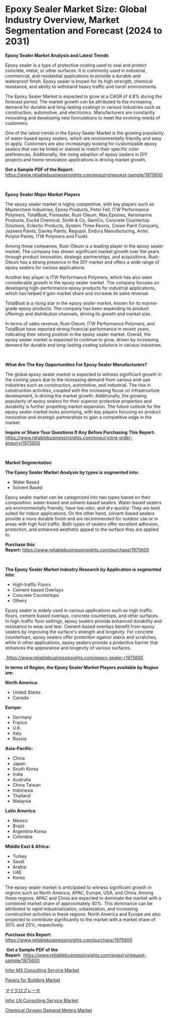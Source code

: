 <p><h1>Epoxy Sealer Market Size: Global Industry Overview, Market Segmentation and Forecast (2024 to 2031)</h1></p><p><strong>Epoxy Sealer Market Analysis and Latest Trends</strong></p>
<p><p>Epoxy sealer is a type of protective coating used to seal and protect concrete, metal, or other surfaces. It is commonly used in industrial, commercial, and residential applications to provide a durable and waterproof finish. Epoxy sealer is known for its high strength, chemical resistance, and ability to withstand heavy traffic and harsh environments.</p><p>The Epoxy Sealer Market is expected to grow at a CAGR of 4.8% during the forecast period. The market growth can be attributed to the increasing demand for durable and long-lasting coatings in various industries such as construction, automotive, and electronics. Manufacturers are constantly innovating and developing new formulations to meet the evolving needs of customers.</p><p>One of the latest trends in the Epoxy Sealer Market is the growing popularity of water-based epoxy sealers, which are environmentally friendly and easy to apply. Customers are also increasingly looking for customizable epoxy sealers that can be tinted or stained to match their specific color preferences. Additionally, the rising adoption of epoxy sealers in DIY projects and home renovation applications is driving market growth.</p></p>
<p><strong>Get a Sample PDF of the Report:&nbsp;</strong> <a href="https://www.reliablebusinessinsights.com/enquiry/request-sample/1975600">https://www.reliablebusinessinsights.com/enquiry/request-sample/1975600</a></p>
<p>&nbsp;</p>
<p><strong>Epoxy Sealer Major Market Players</strong></p>
<p><p>The epoxy sealer market is highly competitive, with key players such as Masterchem Industries, Epoxy Products, Peter Fell, ITW Performance Polymers, TotalBoat, Fixmaster, Rust-Oleum, Mas Epoxies, Aeromarine Products, Euclid Chemical, Smith & Co, GemCo, Concrete Countertop Solutions, Eclectic Products, System Three Resins, Crown Paint Company, Jazeera Paints, Davies Paints, Regupol, Endura Manufacturing, Antel, Polytol Paints, ITW Polymers and Fluids.</p><p>Among these companies, Rust-Oleum is a leading player in the epoxy sealer market. The company has shown significant market growth over the years through product innovation, strategic partnerships, and acquisitions. Rust-Oleum has a strong presence in the DIY market and offers a wide range of epoxy sealers for various applications.</p><p>Another key player is ITW Performance Polymers, which has also seen considerable growth in the epoxy sealer market. The company focuses on developing high-performance epoxy products for industrial applications, which has helped it gain market share and increase its sales revenue.</p><p>TotalBoat is a rising star in the epoxy sealer market, known for its marine-grade epoxy products. The company has been expanding its product offerings and distribution channels, driving its growth and market size.</p><p>In terms of sales revenue, Rust-Oleum, ITW Performance Polymers, and TotalBoat have reported strong financial performance in recent years, indicating their strong position in the epoxy sealer market. Overall, the epoxy sealer market is expected to continue to grow, driven by increasing demand for durable and long-lasting coating solutions in various industries.</p></p>
<p>&nbsp;</p>
<p><strong>What Are The Key Opportunities For Epoxy Sealer Manufacturers?</strong></p>
<p><p>The global epoxy sealer market is expected to witness significant growth in the coming years due to the increasing demand from various end-use industries such as construction, automotive, and industrial. The rise in construction activities, coupled with the increasing focus on infrastructure development, is driving the market growth. Additionally, the growing popularity of epoxy sealers for their superior protective properties and durability is further propelling market expansion. The future outlook for the epoxy sealer market looks promising, with key players focusing on product innovation and strategic partnerships to gain a competitive edge in the market.</p></p>
<p><strong>Inquire or Share Your Questions If Any Before Purchasing This Report:</strong> <a href="https://www.reliablebusinessinsights.com/enquiry/pre-order-enquiry/1975600">https://www.reliablebusinessinsights.com/enquiry/pre-order-enquiry/1975600</a></p>
<p>&nbsp;</p>
<p><strong>Market Segmentation</strong></p>
<p><strong>The Epoxy Sealer Market Analysis by types is segmented into:</strong></p>
<p><ul><li>Water Based</li><li>Solvent Based</li></ul></p>
<p><p>Epoxy sealer market can be categorized into two types based on their composition: water-based and solvent-based sealers. Water-based sealers are environmentally friendly, have low odor, and dry quickly. They are best suited for indoor applications. On the other hand, solvent-based sealers provide a more durable finish and are recommended for outdoor use or in areas with high foot traffic. Both types of sealers offer excellent adhesion, protection, and enhanced aesthetic appeal to the surface they are applied to.</p></p>
<p><strong>Purchase this Report:&nbsp;</strong><a href="https://www.reliablebusinessinsights.com/purchase/1975600">https://www.reliablebusinessinsights.com/purchase/1975600</a></p>
<p>&nbsp;</p>
<p><strong>The Epoxy Sealer Market Industry Research by Application is segmented into:</strong></p>
<p><ul><li>High-traffic Floors</li><li>Cement-based Overlays</li><li>Concrete Countertops</li><li>Others</li></ul></p>
<p><p>Epoxy sealer is widely used in various applications such as high-traffic floors, cement-based overlays, concrete countertops, and other surfaces. In high-traffic floor settings, epoxy sealers provide enhanced durability and resistance to wear and tear. Cement-based overlays benefit from epoxy sealers by improving the surface's strength and longevity. For concrete countertops, epoxy sealers offer protection against stains and scratches, while in other applications, epoxy sealers provide a protective barrier that enhances the appearance and longevity of various surfaces.</p></p>
<p><a href="https://www.reliablebusinessinsights.com/epoxy-sealer-r1975600">&nbsp;https://www.reliablebusinessinsights.com/epoxy-sealer-r1975600</a></p>
<p><strong>In terms of Region, the Epoxy Sealer Market Players available by Region are:</strong></p>
<p>
    <p> <strong> North America: </strong>
        <ul>
            <li>United States</li>
            <li>Canada</li>
        </ul>
        </p> 
    <p> <strong> Europe: </strong>
        <ul>
            <li>Germany</li>
            <li>France</li>
            <li>U.K.</li>
            <li>Italy</li>
            <li>Russia</li>
        </ul>
        </p> 
    <p> <strong> Asia-Pacific: </strong>
        <ul>
            <li>China</li>
            <li>Japan</li>
            <li>South Korea</li>
            <li>India</li>
            <li>Australia</li>
            <li>China Taiwan</li>
            <li>Indonesia</li>
            <li>Thailand</li>
            <li>Malaysia</li>
        </ul>
        </p> 
    <p> <strong> Latin America: </strong>
        <ul>
            <li>Mexico</li>
            <li>Brazil</li>
            <li>Argentina Korea</li>
            <li>Colombia</li>
        </ul>
        </p> 
    <p> <strong> Middle East & Africa: </strong>
        <ul>
            <li>Turkey</li>
            <li>Saudi</li>
            <li>Arabia</li>
            <li>UAE</li>
            <li>Korea</li>
        </ul>
    </p>
    </p>
<p><p>The epoxy sealer market is anticipated to witness significant growth in regions such as North America, APAC, Europe, USA, and China. Among these regions, APAC and China are expected to dominate the market with a combined market share of approximately 40%. This dominance can be attributed to rapid industrialization, urbanization, and increasing construction activities in these regions. North America and Europe are also projected to contribute significantly to the market with a market share of 30% and 20%, respectively.</p></p>
<p><strong>Purchase this Report: </strong><a href="https://www.reliablebusinessinsights.com/purchase/1975600">https://www.reliablebusinessinsights.com/purchase/1975600</a></p>
<p>&nbsp;<strong>Get a Sample PDF of the Report:&nbsp;&nbsp;</strong><a href="https://www.reliablebusinessinsights.com/enquiry/request-sample/1975600">https://www.reliablebusinessinsights.com/enquiry/request-sample/1975600</a></p>
<p><strong></strong></p>
<p><p><a href="https://github.com/luckyshygirl/Market-Research-Report-List-5/blob/main/infor-m3-consulting-service-market.md">Infor M3 Consulting Service Market</a></p><p><a href="https://issuu.com/reportprime-2/docs/pavers-for-building-market-size-2030.pptx">Pavers for Building Market</a></p><p><a href="https://medium.com/@oswaldoavarro768546/%E3%83%9E%E3%82%A4%E3%82%AF%E3%83%AD%E3%83%96%E3%83%AC%E3%83%BC%E3%82%AD%E5%B8%82%E5%A0%B4-%E3%82%BF%E3%82%A4%E3%83%97-%E3%82%A2%E3%83%97%E3%83%AA%E3%82%B1%E3%83%BC%E3%82%B7%E3%83%A7%E3%83%B3-%E3%81%8A%E3%82%88%E3%81%B3%E5%9C%B0%E7%90%86%E3%81%AB%E3%82%88%E3%82%8B%E5%8C%85%E6%8B%AC%E7%9A%84%E3%81%AA%E8%A9%95%E4%BE%A1-ba848bb2962b">マイクロブレーキ</a></p><p><a href="https://github.com/vimar16th/Market-Research-Report-List-5/blob/main/infor-ln-consulting-service-market.md">Infor LN Consulting Service Market</a></p><p><a href="https://issuu.com/reportprime-2/docs/chemical-oxygen-demand-meters-market-size-2030.ppt">Chemical Oxygen Demand Meters Market</a></p></p>
